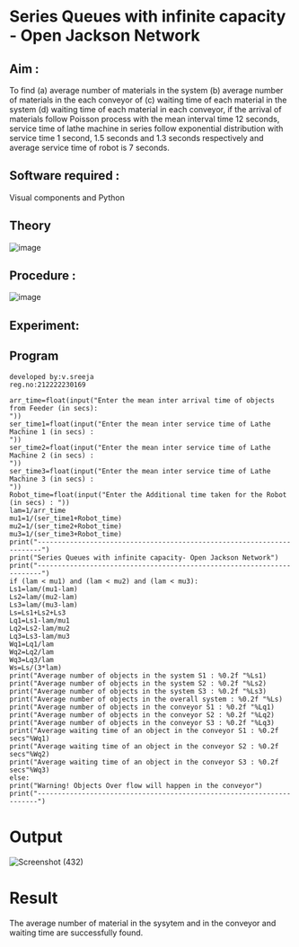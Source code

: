 # Series Queues with infinite capacity - Open Jackson Network

## Aim :
To find (a) average number of materials in the system (b) average number of materials in the each conveyor of (c) waiting time of each material in the system (d) waiting time of each material in each conveyor, if the arrival  of materials follow Poisson process with the mean interval time 12 seconds, service time of  lathe machine in series follow exponential distribution  with service time  1 second, 1.5 seconds and 1.3 seconds respectively and average service time of robot is 7 seconds.

## Software required :
Visual components and Python

## Theory

![image](https://user-images.githubusercontent.com/103921593/203239736-7b81f599-71a8-4ae7-b63e-5d98acd9ea54.png)


## Procedure :

![image](https://user-images.githubusercontent.com/103921593/203239789-bc870dce-6727-487b-a0e2-4fc3f5114889.png)


## Experiment:



## Program
```
developed by:v.sreeja
reg.no:212222230169

arr_time=float(input("Enter the mean inter arrival time of objects from Feeder (in secs):
"))
ser_time1=float(input("Enter the mean inter service time of Lathe Machine 1 (in secs) :
"))
ser_time2=float(input("Enter the mean inter service time of Lathe Machine 2 (in secs) :
"))
ser_time3=float(input("Enter the mean inter service time of Lathe Machine 3 (in secs) :
"))
Robot_time=float(input("Enter the Additional time taken for the Robot (in secs) : "))
lam=1/arr_time
mu1=1/(ser_time1+Robot_time)
mu2=1/(ser_time2+Robot_time)
mu3=1/(ser_time3+Robot_time)
print("-----------------------------------------------------------------------")
print("Series Queues with infinite capacity- Open Jackson Network")
print("-----------------------------------------------------------------------")
if (lam < mu1) and (lam < mu2) and (lam < mu3):
Ls1=lam/(mu1-lam)
Ls2=lam/(mu2-lam)
Ls3=lam/(mu3-lam)
Ls=Ls1+Ls2+Ls3
Lq1=Ls1-lam/mu1
Lq2=Ls2-lam/mu2
Lq3=Ls3-lam/mu3
Wq1=Lq1/lam
Wq2=Lq2/lam
Wq3=Lq3/lam
Ws=Ls/(3*lam)
print("Average number of objects in the system S1 : %0.2f "%Ls1)
print("Average number of objects in the system S2 : %0.2f "%Ls2)
print("Average number of objects in the system S3 : %0.2f "%Ls3)
print("Average number of objects in the overall system : %0.2f "%Ls)
print("Average number of objects in the conveyor S1 : %0.2f "%Lq1)
print("Average number of objects in the conveyor S2 : %0.2f "%Lq2)
print("Average number of objects in the conveyor S3 : %0.2f "%Lq3)
print("Average waiting time of an object in the conveyor S1 : %0.2f secs"%Wq1)
print("Average waiting time of an object in the conveyor S2 : %0.2f secs"%Wq2)
print("Average waiting time of an object in the conveyor S3 : %0.2f secs"%Wq3)
else:
print("Warning! Objects Over flow will happen in the conveyor")
print("----------------------------------------------------------------------")
```

# Output

![Screenshot (432)](https://github.com/VelasiriSreeja/Open-Jacson-Networks/assets/118344328/d79683bf-90b8-4b53-a4ad-0712ebf7975d)

# Result
The average number of material in the sysytem and in the conveyor and waiting time are
successfully found.

